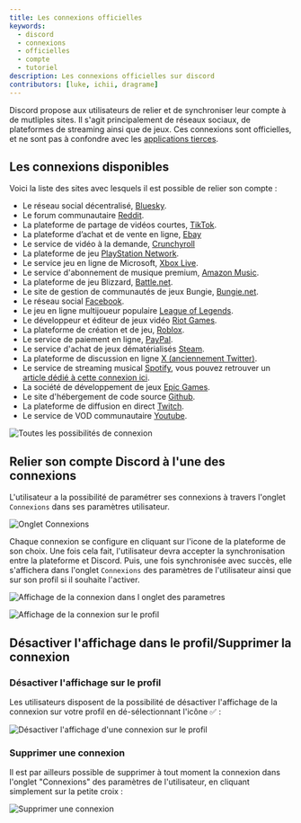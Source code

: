 ```yaml
---
title: Les connexions officielles
keywords:
  - discord
  - connexions
  - officielles
  - compte
  - tutoriel
description: Les connexions officielles sur discord
contributors: [luke, ichii, dragrame]
---
```


Discord propose aux utilisateurs de relier et de synchroniser leur compte à de mutliples sites.
Il s'agit principalement de réseaux sociaux, de plateformes de streaming ainsi que de jeux. Ces connexions sont officielles, et ne sont pas à confondre avec les [applications tierces](/wiki/compte-utilisateur/connexions-externes/applications).

## Les connexions disponibles

Voici la liste des sites avec lesquels il est possible de relier son compte :

 - Le réseau social décentralisé, [Bluesky](https://bsky.app/).
 - Le forum communautaire [Reddit](https://reddit.com).
 - La plateforme de partage de vidéos courtes, [TikTok](https://www.tiktok.com/).
 - La plateforme d’achat et de vente en ligne, [Ebay](https://ebay.fr)
 - Le service de vidéo à la demande, [Crunchyroll](https://crunchyroll.com)
 - La plateforme de jeu [PlayStation Network](https://playstation.com).
 - Le service jeu en ligne de Microsoft, [Xbox Live](https://xbox.com).
 - Le service d'abonnement de musique premium, [Amazon Music](https://music.amazon.fr/).
 - La plateforme de jeu Blizzard, [Battle.net](https://blizzard.com).
 - Le site de gestion de communautés de jeux Bungie, [Bungie.net](https://www.bungie.net/7).
 - Le réseau social [Facebook](https://facebook.com).
- Le jeu en ligne multijoueur populaire [League of Legends](https://www.leagueoflegends.com/fr-fr/).
 - Le développeur et éditeur de jeux vidéo [Riot Games](https://www.riotgames.com/fr).
 - La plateforme de création et de jeu, [Roblox](https://www.roblox.com/fr/home).
 - Le service de paiement en ligne, [PayPal](https://www.paypal.com/fr/home).
 - Le service d'achat de jeux dématérialisés [Steam](https://store.steampowered.com).
 - La plateforme de discussion en ligne [X (anciennement Twitter)](https://x.com).
 - Le service de streaming musical [Spotify](https://spotify.com), vous pouvez retrouver un [article dédié à cette connexion ici](/wiki/compte-utilisateur/connexions-externes/spotify).
 - La société de développement de jeux [Epic Games](https://www.epicgames.com/). 
 - Le site d'hébergement de code source [Github](https://github.com).
 - La plateforme de diffusion en direct [Twitch](https://twitch.tv).
 - Le service de VOD communautaire [Youtube](https://youtube.com). 

![Toutes les possibilités de connexion](https://i.dfr.gg/6YU9.png)


## Relier son compte Discord à l'une des connexions

L'utilisateur a la possibilité de paramétrer ses connexions à travers l'onglet `Connexions` dans ses paramètres utilisateur.

![Onglet Connexions](https://i.dfr.gg/CzF.png)

 Chaque connexion se configure en cliquant sur l'icone de la plateforme de son choix. Une fois cela fait, l'utilisateur devra accepter la synchronisation entre la plateforme et Discord. Puis, une fois synchronisée avec succès, elle s'affichera dans l'onglet `Connexions` des paramètres de l'utilisateur ainsi que sur son profil si il souhaite l'activer.
 
![Affichage de la connexion dans l onglet des parametres](https://i.dfr.gg/mhA.png) 
    
![Affichage de la connexion sur le profil](https://i.dfr.gg/95E.png)

## Désactiver l'affichage dans le profil/Supprimer la connexion
### Désactiver l'affichage sur le profil 

Les utilisateurs disposent de la possibilité de désactiver l'affichage de la connexion sur votre profil en dé-sélectionnant l'icône ✅ :

![Désactiver l'affichage d'une connexion sur le profil](https://i.dfr.gg/MHt.png)

### Supprimer une connexion

Il est par ailleurs possible de supprimer à tout moment la connexion dans l'onglet "Connexions" des paramètres de l'utilisateur, en cliquant simplement sur la petite croix : 

![Supprimer une connexion](https://i.dfr.gg/uzh.png)
